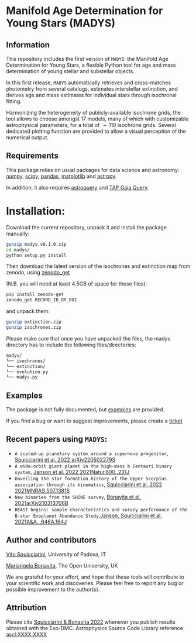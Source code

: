 
Manifold Age Determination for Young Stars (MADYS) 
==========

Information
-----------
This repository includes the first version of `MADYS`: the Manifold Age Determination for Young Stars, a flexible Python tool for age and mass determination of young stellar and substellar objects. 

In this first release, `MADYS` automatically retrieves and cross-matches photometry from several catalogs, estimates interstellar extinction, and derives age and mass estimates for individual stars through isochronal fitting.

Harmonizing the heterogeneity of publicly-available isochrone grids, the tool allows to choose amongst 17 models, many of which with customizable astrophysical parameters, for a total of $\sim 110$ isochrone grids. Several dedicated plotting function are provided to allow a visual perception of the numerical output.

Requirements
------------

This package relies on usual packages for data science and astronomy: [numpy](https://numpy.org/), [scipy](https://www.scipy.org/), [pandas](https://pandas.pydata.org/), [matplotlib](https://matplotlib.org/) and [astropy](https://www.astropy.org/).

In addition, it also requires [astroquery](https://github.com/astropy/astroquery/) and [TAP Gaia Query](https://github.com/mfouesneau/tap).

# Installation: 
Download the current repository, unpack it and install the package manually:

```sh
gunzip madys.v0.1.0.zip
cd madys/
python setup.py install
```

Then download the latest version of the isochrones and extinction map from zenodo, using [zenodo_get](https://github.com/dvolgyes/zenodo_get) 

(N.B. you will need at least 4.5GB of space for these files):
```sh
pip install zenodo-get
zenodo_get RECORD_ID_OR_DOI
```

and unpack them: 
```sh
gunzip extinction.zip
gunzip isochrones.zip 
```

Please make sure that once you have unpacked the files, the madys directory has to include the following files/directories:
```sh
madys/
└── isochrones/
└── extinction/
└── evolution.py
└── madys.py 
```

Examples
--------

The package is not fully documented, but [examples]() are provided.

If you find a bug or want to suggest improvements, please create a [ticket](https://github.com/vsquicciarini/madys/issues)


Recent papers using `MADYS`: 
-----------------------
* `A scaled-up planetary system around a supernova progenitor`, [Squicciarini et al. 2022 arXiv220502279S](https://ui.adsabs.harvard.edu/abs/2022arXiv220502279S/abstract)
* `A wide-orbit giant planet in the high-mass b Centauri binary system`, [Janson et al. 2022 2021Natur.600..231J](https://ui.adsabs.harvard.edu/abs/2021Natur.600..231J/abstract)
* `Unveiling the star formation history of the Upper Scorpius association through its kinematics`, [Squicciarini et al. 2022 2021MNRAS.507.1381S](https://ui.adsabs.harvard.edu/abs/2021MNRAS.507.1381S/abstract)
* `New binaries from the SHINE survey`, [Bonavita et al. 2021arXiv210313706B](https://ui.adsabs.harvard.edu/abs/2021arXiv210313706B/abstract)
* `BEAST begins: sample characteristics and survey performance of the B-star Exoplanet Abundance Study`,[Janson, Squicciarini et al. 2021A&A...646A.164J](https://ui.adsabs.harvard.edu/abs/2021A%26A...646A.164J/abstract)

Author and contributors
-----------------------
[Vito Squicciarini](https://orcid.org/0000-0002-3122-6809), University of Padova, IT

[Mariangela Bonavita](https://orcid.org/0000-0002-7520-8389), The Open University, UK 

We are grateful for your effort, and hope that these tools will contribute to your scientific work and discoveries. Please feel free to report any bug or possible improvement to the author(s).

Attribution
-----------------------
Please cite [Squicciarini & Bonavita 2022]() whenever you publish results obtained with the Exo-DMC. 
Astrophysics Source Code Library reference [ascl:XXXX.XXXX]()

